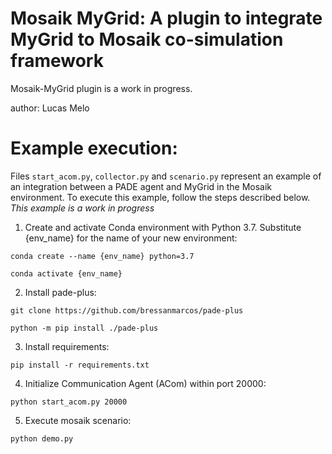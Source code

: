 # Mosaik MyGrid: A plugin to integrate MyGrid to Mosaik co-simulation framework

Mosaik-MyGrid plugin is a work in progress.

author: Lucas Melo


# Example execution:
Files `start_acom.py`, `collector.py` and `scenario.py` represent an example of an integration between a PADE agent and MyGrid in the Mosaik environment. To execute this example, follow the steps described below. *This example is a work in progress*

1. Create and activate Conda environment with Python 3.7. Substitute {env_name} for the name of your new environment:
```
conda create --name {env_name} python=3.7

conda activate {env_name}
```

2. Install pade-plus:
```
git clone https://github.com/bressanmarcos/pade-plus
```
```
python -m pip install ./pade-plus

```

3. Install requirements:
```
pip install -r requirements.txt

```

4. Initialize Communication Agent (ACom) within port 20000:
```
python start_acom.py 20000
```

5. Execute mosaik scenario:
```
python demo.py
```